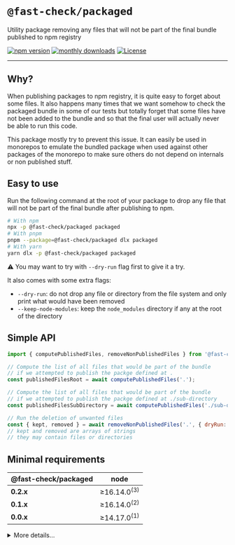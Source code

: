 # `@fast-check/packaged`

Utility package removing any files that will not be part of the final bundle published to npm registry

<a href="https://badge.fury.io/js/@fast-check%2Fpackaged"><img src="https://badge.fury.io/js/@fast-check%2Fpackaged.svg" alt="npm version" /></a>
<a href="https://www.npmjs.com/package/@fast-check/packaged"><img src="https://img.shields.io/npm/dm/@fast-check%2Fpackaged" alt="monthly downloads" /></a>
<a href="https://github.com/dubzzz/fast-check/blob/main/packages/packaged/LICENSE"><img src="https://img.shields.io/npm/l/@fast-check%2Fpackaged.svg" alt="License" /></a>

---

## Why?

When publishing packages to npm registry, it is quite easy to forget about some files. It also happens many times that we want somehow to check the packaged bundle in some of our tests but totally forget that some files have not been added to the bundle and so that the final user will actually never be able to run this code.

This package mostly try to prevent this issue. It can easily be used in monorepos to emulate the bundled package when used against other packages of the monorepo to make sure others do not depend on internals or non published stuff.

## Easy to use

Run the following command at the root of your package to drop any file that will not be part of the final bundle after publishing to npm.

```bash
# With npm
npx -p @fast-check/packaged packaged
# With pnpm
pnpm --package=@fast-check/packaged dlx packaged
# With yarn
yarn dlx -p @fast-check/packaged packaged
```

⚠️ You may want to try with `--dry-run` flag first to give it a try.

It also comes with some extra flags:

- `--dry-run`: do not drop any file or directory from the file system and only print what would have been removed
- `--keep-node-modules`: keep the `node_modules` directory if any at the root of the directory

## Simple API

```js
import { computePublishedFiles, removeNonPublishedFiles } from '@fast-check/packaged';

// Compute the list of all files that would be part of the bundle
// if we attempted to publish the packge defined at .
const publishedFilesRoot = await computePublishedFiles('.');

// Compute the list of all files that would be part of the bundle
// if we attempted to publish the packge defined at ./sub-directory
const publishedFilesSubDirectory = await computePublishedFiles('./sub-directory');

// Run the deletion of unwanted files
const { kept, removed } = await removeNonPublishedFiles('.', { dryRun: false, keepNodeModules: false });
// kept and removed are arrays of strings
// they may contain files or directories
```

## Minimal requirements

| @fast-check/packaged | node                   |
| -------------------- | ---------------------- |
| **0.2.x**            | ≥16.14.0<sup>(3)</sup> |
| **0.1.x**            | ≥16.14.0<sup>(2)</sup> |
| **0.0.x**            | ≥14.17.0<sup>(1)</sup> |

<details>
<summary>More details...</summary>

1. In theory 14.14.0, should be enough but as the package uses `pacote@^15.0.0` internally, we have to align with its requirements: `^14.17.0 || ^16.13.0 || >=18.0.0`.
2. Same reason as above, we have to align with the requirements of `pacote@^17.0.0`: `^16.14.0 || >=18.0.0`.
3. Same reason as above, we have to align with the requirements of `pacote@^17.0.0` which is one of the dependencies of `@npmcli/arborist`.

</details>
